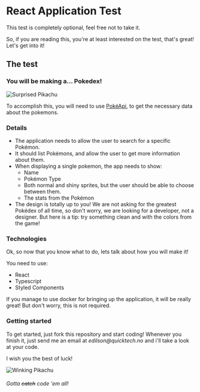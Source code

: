 # React Application Test


This test is completely optional, feel free not to take it.


So, if you are reading this, you're at least interested on the test, that's great! Let's get into it!

## The test

### You will be making a... **Pokedex**!

![Surprised Pikachu](https://media.tenor.com/images/e9e060b3eed685391ed181b19274f6d9/tenor.gif)


To accomplish this, you will need to use [PokéApi](https://pokeapi.co/), to get the necessary data about the pokemons.

### Details

  - The application needs to allow the user to search for a specific Pokémon.
  - It should list Pokémons, and allow the user to get more information about them.
  - When displaying a single pokemon, the app needs to show: 
    - Name
    - Pokémon Type
    - Both normal and shiny sprites, but the user should be able to choose between them.
    - The stats from the Pokémon
  - The design is totally up to you! We are not asking for the greatest Pokédex of all time, so don't worry, we are looking for a developer, not a designer. But here is a tip: try something clean and with the colors from the game!

### Technologies

Ok, so now that you know what to do, lets talk about how you will make it!

You need to use:
  - React
  - Typescript
  - Styled Components

If you manage to use docker for bringing up the application, it will be really great! But don't worry, this is not required.

### Getting started

To get started, just fork this repository and start coding! Whenever you finish it, just send me an email at _edilson@quicktech.no_ and i'll take a look at your code.

I wish you the best of luck!

![Winking Pikachu](https://media.tenor.com/images/7a05bde6caa9bab21f507d7cb04c2c8f/tenor.gif)

###### Gotta ~~catch~~ code 'em all!